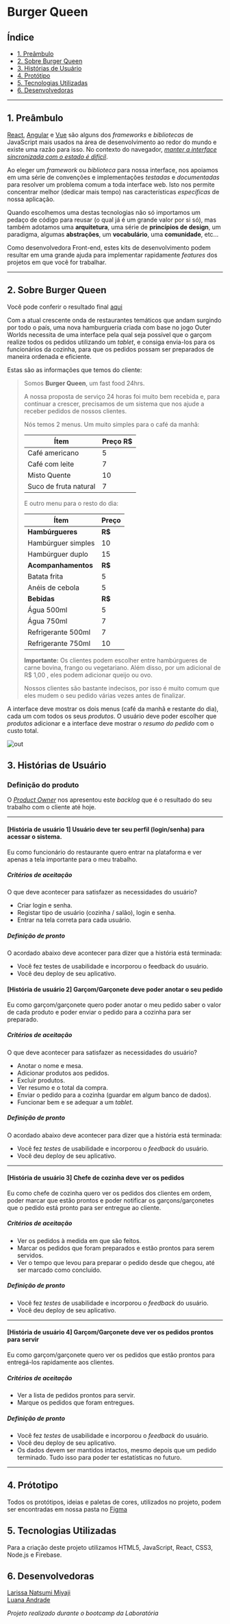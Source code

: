 # Burger Queen

## Índice

- [1. Preâmbulo](#1-preâmbulo)
- [2. Sobre Burger Queen](#2-sobre-burger-queen)
- [3. Histórias de Usuário](#3-histórias-de-usuário)
- [4. Protótipo](#4-protótipo)
- [5. Tecnologias Utilizadas](#7-tecnologias-utilizadas)
- [6. Desenvolvedoras](#6-desenvolvedoras)

---

## 1. Preâmbulo

[React](https://reactjs.org/), [Angular](https://angular.io/) e
[Vue](https://vuejs.org/) são alguns dos _frameworks_ e _bibliotecas_ de
JavaScript mais usados na área de desenvolvimento ao redor do mundo e existe uma
razão para isso. No contexto do navegador, [_manter a interface sincronizada com
o estado é difícil_](https://medium.com/dailyjs/the-deepest-reason-why-modern-javascript-frameworks-exist-933b86ebc445).

Ao eleger um _framework_ ou _biblioteca_ para nossa interface, nos apoiamos em
uma série de convenções e implementações _testadas_ e _documentadas_ para
resolver um problema comum a toda interface web. Isto nos permite concentrar
melhor (dedicar mais tempo) nas características _específicas_ de nossa
aplicação.

Quando escolhemos uma destas tecnologias não só importamos um pedaço de código
para reusar (o qual já é um grande valor por si só), mas também adotamos uma
**arquitetura**, uma série de **princípios de design**, um paradigma, algumas
**abstrações**, um **vocabulário**, uma **comunidade**, etc...

Como desenvolvedora Front-end, estes kits de desenvolvimento podem resultar em
uma grande ajuda para implementar rapidamente _features_ dos projetos em que
você for trabalhar.

---

## 2. Sobre Burger Queen

Você pode conferir o resultado final [aqui](https://burger-queen04.web.app/)

Com a atual crescente onda de restaurantes temáticos que andam surgindo por todo o país, uma nova hamburgueria criada com base no jogo Outer Worlds necessita de uma interface pela qual seja possível que o garçom realize todos os pedidos utilizando um _tablet_, e consiga envia-los para os funcionários da cozinha, para que os pedidos possam ser preparados de maneira ordenada e eficiente.

Estas são as informações que temos do cliente:

> Somos **Burger Queen**, um fast food 24hrs.
>
> A nossa proposta de serviço 24 horas foi muito bem recebida e, para continuar a
> crescer, precisamos de um sistema que nos ajude a receber pedidos de nossos
> clientes.
>
> Nós temos 2 menus. Um muito simples para o café da manhã:
>
> | Ítem                  | Preço R\$ |
> | --------------------- | --------- |
> | Café americano        | 5         |
> | Café com leite        | 7         |
> | Misto Quente          | 10        |
> | Suco de fruta natural | 7         |
>
> E outro menu para o resto do dia:
>
> | Ítem                | Preço   |
> | ------------------- | ------- |
> | **Hambúrgueres**    | **R\$** |
> | Hambúrguer simples  | 10      |
> | Hambúrguer duplo    | 15      |
> | **Acompanhamentos** | **R\$** |
> | Batata frita        | 5       |
> | Anéis de cebola     | 5       |
> | **Bebidas**         | **R\$** |
> | Água 500ml          | 5       |
> | Água 750ml          | 7       |
> | Refrigerante 500ml  | 7       |
> | Refrigerante 750ml  | 10      |
>
> **Importante:** Os clientes podem escolher entre hambúrgueres de carne bovina,
> frango ou vegetariano. Além disso, por um adicional de R\$ 1,00 , eles podem
> adicionar queijo ou ovo.
>
> Nossos clientes são bastante indecisos, por isso é muito comum que eles mudem o
> seu pedido várias vezes antes de finalizar.

A interface deve mostrar os dois menus (café da manhã e restante do dia), cada
um com todos os seus _produtos_. O usuário deve poder escolher que _produtos_
adicionar e a interface deve mostrar o _resumo do pedido_ com o custo total.

![out](https://media.giphy.com/media/ft4WiO0XavfxYwZkbm/giphy.gif)

## 3. Histórias de Usuário

### Definição do produto

O [_Product Owner_](https://www.youtube.com/watch?v=7lhnYbmovb4) nos apresentou
este _backlog_ que é o resultado do seu trabalho com o cliente até hoje.

---

#### [História de usuário 1] Usuário deve ter seu perfil (login/senha) para acessar o sistema.

Eu como funcionário do restaurante quero entrar na plataforma e ver apenas a tela importante para o meu trabalho.

##### Critérios de aceitação

O que deve acontecer para satisfazer as necessidades do usuário?

- Criar login e senha.
- Registar tipo de usuário (cozinha / salão), login e senha.
- Entrar na tela correta para cada usuário.

##### Definição de pronto

O acordado abaixo deve acontecer para dizer que a história está terminada:

- Você fez testes de usabilidade e incorporou o feedback do usuário.
- Você deu deploy de seu aplicativo.

#### [História de usuário 2] Garçom/Garçonete deve poder anotar o seu pedido

Eu como garçom/garçonete quero poder anotar o meu pedido saber o valor de cada
produto e poder enviar o pedido para a cozinha para ser preparado.

##### Critérios de aceitação

O que deve acontecer para satisfazer as necessidades do usuário?

- Anotar o nome e mesa.
- Adicionar produtos aos pedidos.
- Excluir produtos.
- Ver resumo e o total da compra.
- Enviar o pedido para a cozinha (guardar em algum banco de dados).
- Funcionar bem e se adequar a um _tablet_.

##### Definição de pronto

O acordado abaixo deve acontecer para dizer que a história está terminada:

- Você fez _testes_ de usabilidade e incorporou o _feedback_ do usuário.
- Você deu deploy de seu aplicativo.

---

#### [História de usuário 3] Chefe de cozinha deve ver os pedidos

Eu como chefe de cozinha quero ver os pedidos dos clientes em ordem, poder marcar que estão prontos e poder notificar os garçons/garçonetes que o pedido está pronto para ser entregue ao cliente.

##### Critérios de aceitação

- Ver os pedidos à medida em que são feitos.
- Marcar os pedidos que foram preparados e estão prontos para serem servidos.
- Ver o tempo que levou para preparar o pedido desde que chegou, até ser marcado como concluído.

##### Definição de pronto

- Você fez _testes_ de usabilidade e incorporou o _feedback_ do usuário.
- Você deu deploy de seu aplicativo.

---

#### [História de usuário 4] Garçom/Garçonete deve ver os pedidos prontos para servir

Eu como garçom/garçonete quero ver os pedidos que estão prontos para entregá-los rapidamente aos clientes.

##### Critérios de aceitação

- Ver a lista de pedidos prontos para servir.
- Marque os pedidos que foram entregues.

##### Definição de pronto

- Você fez _testes_ de usabilidade e incorporou o _feedback_ do usuário.
- Você deu deploy de seu aplicativo.
- Os dados devem ser mantidos intactos, mesmo depois que um pedido terminado. Tudo isso para poder ter estatísticas no futuro.

---

## 4. Prótotipo

Todos os protótipos, ideias e paletas de cores, utilizados no projeto, podem ser encontradas em nossa pasta no [Figma](https://www.figma.com/file/3DFyARtnvreMQxvSGt0gsN/Burger-Queen?node-id=0%3A1)

## 5. Tecnologias Utilizadas

Para a criação deste projeto utilizamos HTML5, JavaScript, React, CSS3, Node.js e Firebase.

## 6. Desenvolvedoras

[Larissa Natsumi Miyaji](https://github.com/larissamiyaji) <br>
[Luana Andrade](https://github.com/Lualuliz)

_Projeto realizado durante o bootcamp da Laboratória_